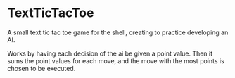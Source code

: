 # TextTicTacToe
A small text tic tac toe game for the shell, creating to practice developing an AI.

Works by having each decision of the ai be given a point value.
Then it sums the point values for each move, and the move with the most points is chosen to be executed.
